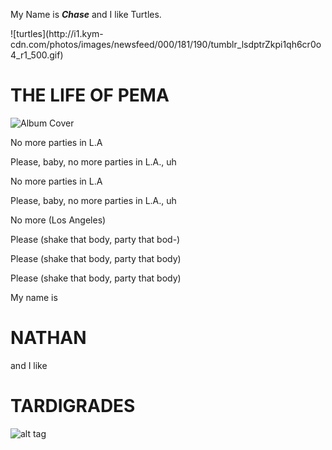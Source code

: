 




<p>My Name is <i><b>Chase</b></i> and I like Turtles.</p>
![turtles](http://i1.kym-cdn.com/photos/images/newsfeed/000/181/190/tumblr_lsdptrZkpi1qh6cr0o4_r1_500.gif)


# THE LIFE OF PEMA 

![Album Cover](http://i.imgur.com/gRqLhIz.png)


No more parties in L.A

Please, baby, no more parties in L.A., uh

No more parties in L.A

Please, baby, no more parties in L.A., uh

No more (Los Angeles)

Please (shake that body, party that bod-)

Please (shake that body, party that body)

Please (shake that body, party that body)

My name is 
# NATHAN
and I like
# TARDIGRADES


![alt tag](http://orig03.deviantart.net/7c9f/f/2009/316/a/2/attack_of_the_tardigrades_by_ramul.jpg)

